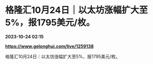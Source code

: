 # 格隆汇10月24日｜以太坊涨幅扩大至5%，报1795美元/枚。

**2023-10-24 02:15**

**https://www.gelonghui.com/live/1259138**

格隆汇10月24日｜以太坊涨幅扩大至5%，报1795美元/枚。